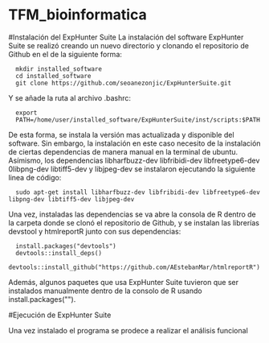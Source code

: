 # TFM_bioinformatica
#Instalación del ExpHunter Suite
La instalación del software ExpHunter Suite se realizó creando un nuevo directorio y clonando el repositorio de Github en el de la siguiente forma:

      mkdir installed_software
      cd installed_software
      git clone https://github.com/seoanezonjic/ExpHunterSuite.git

Y se añade la ruta al archivo .bashrc:

      export
      PATH=/home/user/installed_software/ExpHunterSuite/inst/scripts:$PATH

De esta forma, se instala la versión mas actualizada y disponible del software. Sin embargo, la instalación en este caso necesito de la instalación 
de ciertas dependencias de manera manual en la terminal de ubuntu. Asímismo, los dependencias libharfbuzz-dev libfribidi-dev
libfreetype6-dev 0libpng-dev libtiff5-dev y libjpeg-dev se instalaron ejecutando la siguiente linea de código:

      sudo apt-get install libharfbuzz-dev libfribidi-dev libfreetype6-dev libpng-dev libtiff5-dev libjpeg-dev

Una vez, instaladas las dependencias se va abre la consola de R dentro de la carpeta donde se clonó el repositorio de Github, y se instalan las librerías 
devstool y htmlreportR junto con sus dependencias:
      
      install.packages("devtools")
      devtools::install_deps()
      devtools::install_github("https://github.com/AEstebanMar/htmlreportR")

Además, algunos paquetes que usa ExpHunter Suite tuvieron que ser instalados manualmente dentro de la consolo de R usando install.packages(""). 

#Ejecución de ExpHunter Suite

Una vez instalado el programa se prodece a realizar el análisis funcional

